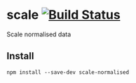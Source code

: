 # scale [![Build Status](https://travis-ci.org/javiercejudo/scale.svg?branch=v1.0.0)](https://travis-ci.org/javiercejudo/scale)

Scale normalised data

## Install

    npm install --save-dev scale-normalised
